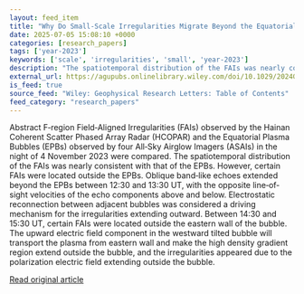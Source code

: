 ```yaml
---
layout: feed_item
title: "Why Do Small‐Scale Irregularities Migrate Beyond the Equatorial Plasma Bubble?"
date: 2025-07-05 15:08:10 +0000
categories: [research_papers]
tags: ['year-2023']
keywords: ['scale', 'irregularities', 'small', 'year-2023']
description: "The spatiotemporal distribution of the FAIs was nearly consistent with that of the EPBs"
external_url: https://agupubs.onlinelibrary.wiley.com/doi/10.1029/2024GL114399?af=R
is_feed: true
source_feed: "Wiley: Geophysical Research Letters: Table of Contents"
feed_category: "research_papers"
---
```


Abstract F‐region Field‐Aligned Irregularities (FAIs) observed by the Hainan Coherent Scatter Phased Array Radar (HCOPAR) and the Equatorial Plasma Bubbles (EPBs) observed by four All‐Sky Airglow Imagers (ASAIs) in the night of 4 November 2023 were compared. The spatiotemporal distribution of the FAIs was nearly consistent with that of the EPBs. However, certain FAIs were located outside the EPBs. Oblique band‐like echoes extended beyond the EPBs between 12:30 and 13:30 UT, with the opposite line‐of‐sight velocities of the echo components above and below. Electrostatic reconnection between adjacent bubbles was considered a driving mechanism for the irregularities extending outward. Between 14:30 and 15:30 UT, certain FAIs were located outside the eastern wall of the bubble. The upward electric field component in the westward tilted bubble will transport the plasma from eastern wall and make the high density gradient region extend outside the bubble, and the irregularities appeared due to the polarization electric field extending outside the bubble.

[Read original article](https://agupubs.onlinelibrary.wiley.com/doi/10.1029/2024GL114399?af=R)
